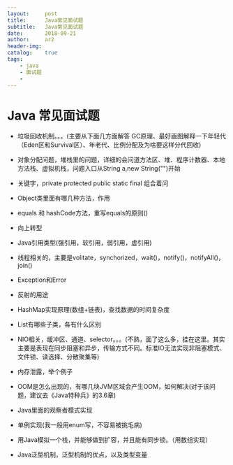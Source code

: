 ```yaml
---
layout:     post
title:      Java常见面试题
subtitle:   Java常见面试题
date:       2018-09-21
author:     ar2
header-img: 
catalog: 	true
tags:
    - java
    - 面试题
    - 
---
```

# Java 常见面试题
- 垃圾回收机制。。。(主要从下面几方面解答 GC原理、最好画图解释一下年轻代（Eden区和Survival区）、年老代、比例分配及为啥要这样分代回收)

- 对象分配问题，堆栈里的问题，详细的会问道方法区、堆、程序计数器、本地方法栈、虚拟机栈，问题入口从String a,new String("")开始

- 关键字，private protected public static final 组合着问

- Object类里面有哪几种方法，作用

- equals 和 hashCode方法，重写equals的原则()

- 向上转型

- Java引用类型(强引用，软引用，弱引用，虚引用)

- 线程相关的，主要是volitate，synchorized，wait()，notify()，notifyAll()，join()

- Exception和Error

- 反射的用途

- HashMap实现原理(数组+链表)，查找数据的时间复杂度

- List有哪些子类，各有什么区别

- NIO相关，缓冲区、通道、selector。。。(不熟，面了这么多，挂在这里。其实主要是表现在同步阻塞和异步，传输方式不同。标准IO无法实现非阻塞模式、文件锁、读选择、分散聚集等)

- 内存泄露，举个例子

- OOM是怎么出现的，有哪几块JVM区域会产生OOM，如何解决(对于该问题，建议去《Java特种兵》的3.6章)

- Java里面的观察者模式实现

- 单例实现(我一般用enum写，不容易被挑毛病)

- 用Java模拟一个栈，并能够做到扩容，并且能有同步锁。（用数组实现）

- Java泛型机制，泛型机制的优点，以及类型变量


